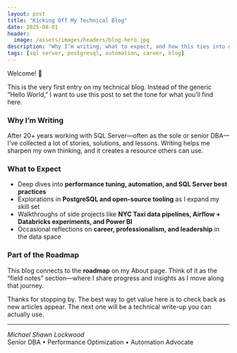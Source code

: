 ```yaml
---
layout: post
title: "Kicking Off My Technical Blog"
date: 2025-08-01
header:
  image: /assets/images/headers/blog-hero.jpg
description: "Why I’m writing, what to expect, and how this ties into my broader roadmap."
tags: [sql server, postgresql, automation, career, blog]
---
```


Welcome! 🎉  

This is the very first entry on my technical blog. Instead of the generic “Hello World,” I want to use this post to set the tone for what you’ll find here.  

### Why I’m Writing
After 20+ years working with SQL Server—often as the sole or senior DBA—I’ve collected a lot of stories, solutions, and lessons. Writing helps me sharpen my own thinking, and it creates a resource others can use.  

### What to Expect
- Deep dives into **performance tuning, automation, and SQL Server best practices**  
- Explorations in **PostgreSQL and open-source tooling** as I expand my skill set  
- Walkthroughs of side projects like **NYC Taxi data pipelines, Airflow + Databricks experiments, and Power BI**  
- Occasional reflections on **career, professionalism, and leadership** in the data space  

### Part of the Roadmap
This blog connects to the **roadmap** on my About page. Think of it as the “field notes” section—where I share progress and insights as I move along that journey.  

Thanks for stopping by. The best way to get value here is to check back as new articles appear. The next one will be a technical write-up you can actually use.  

---

*Michael Shawn Lockwood*  
Senior DBA • Performance Optimization • Automation Advocate  
